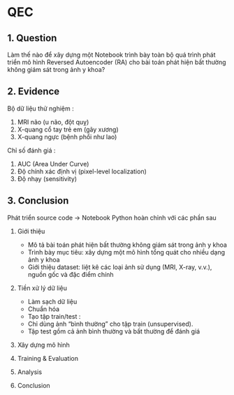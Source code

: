 # QEC

## 1. Question

Làm thế nào để xây dựng một Notebook trình bày toàn bộ quá trình phát triển mô hình Reversed Autoencoder (RA) cho bài toán phát hiện bất thường không giám sát trong ảnh y khoa?

## 2. Evidence

Bộ dữ liệu thử nghiệm :

1. MRI não (u não, đột quỵ)
2. X-quang cổ tay trẻ em (gãy xương)
3. X-quang ngực (bệnh phổi như lao)

Chỉ số đánh giá :

1. AUC (Area Under Curve)
2. Độ chính xác định vị (pixel-level localization)
3. Độ nhạy (sensitivity)

## 3. Conclusion

Phát triển source code -> Notebook Python hoàn chỉnh với các phần sau

1. Giới thiệu
    * Mô tả bài toán phát hiện bất thường không giám sát trong ảnh y khoa
    * Trình bày mục tiêu: xây dựng một mô hình tổng quát cho nhiều dạng ảnh y khoa
    * Giới thiệu dataset: liệt kê các loại ảnh sử dụng (MRI, X-ray, v.v.), nguồn gốc và đặc điểm chính

2. Tiền xử lý dữ liệu
    * Làm sạch dữ liệu
    * Chuẩn hóa
    * Tạo tập train/test :
    * Chỉ dùng ảnh “bình thường” cho tập train (unsupervised).
    * Tập test gồm cả ảnh bình thường và bất thường để đánh giá

3. Xây dựng mô hình
4. Training & Evaluation
5. Analysis
6. Conclusion
